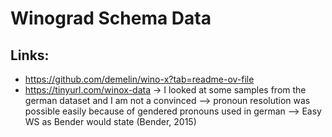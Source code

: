 # Winograd Schema Data

## Links:
- https://github.com/demelin/wino-x?tab=readme-ov-file
- https://tinyurl.com/winox-data
-> I looked at some samples from the german dataset and I am not a convinced --> pronoun resolution was possible easily because of gendered pronouns used in german --> Easy WS as Bender would state (Bender, 2015)